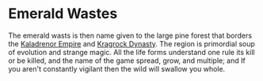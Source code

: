 # Emerald Wastes
The emerald wasts is then name given to the large pine forest that borders the [Kaladrenor Empire](../KaladrenorEmpire.md) and [Kragrock Dynasty](../KragrockDynasty.md). The region is primordial soup of evolution and strange magic. All the life forms understand one rule its kill or be killed, and the name of the game spread, grow, and multiple; and If you aren't constantly vigilant then the wild will swallow you whole.